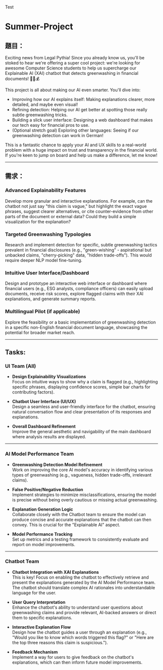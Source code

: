 Test
# Summer-Project

## 題目：

Exciting news from Legal Pythia! Since you already know us, you'll be stoked to hear we're offering a super cool project: we're looking for awesome Computer Science students to help us supercharge our Explainable AI (XAI) chatbot that detects greenwashing in financial documents! 🤖🌿💰

This project is all about making our AI even smarter. You'll dive into:

- Improving how our AI explains itself: Making explanations clearer, more detailed, and maybe even visual!
- Refining detection: Helping our AI get better at spotting those really subtle greenwashing tricks.
- Building a slick user interface: Designing a web dashboard that makes our tech easy for financial pros to use.
- (Optional stretch goal) Exploring other languages: Seeing if our greenwashing detection can work in German!

This is a fantastic chance to apply your AI and UX skills to a real-world problem with a huge impact on trust and transparency in the financial world. If you're keen to jump on board and help us make a difference, let me know!

---

## 需求：

### Advanced Explainability Features

Develop more granular and interactive explanations. For example, can the chatbot not just say "this claim is vague," but highlight the exact vague phrases, suggest clearer alternatives, or cite counter-evidence from other parts of the document or external data? Could they build a simple visualization for the explanation?

### Targeted Greenwashing Typologies

Research and implement detection for specific, subtle greenwashing tactics prevalent in financial disclosures (e.g., "green-wishing" - aspirational but unbacked claims, "cherry-picking" data, "hidden trade-offs"). This would require deeper NLP model fine-tuning.

### Intuitive User Interface/Dashboard

Design and prototype an interactive web interface or dashboard where financial users (e.g., ESG analysts, compliance officers) can easily upload documents, receive risk scores, explore flagged claims with their XAI explanations, and generate summary reports.

### Multilingual Pilot (if applicable)

Explore the feasibility or a basic implementation of greenwashing detection in a specific non-English financial document language, showcasing the potential for broader market reach.

---

## Tasks:

### UI Team (All)

- **Design Explainability Visualizations**  
  Focus on intuitive ways to show why a claim is flagged (e.g., highlighting specific phrases, displaying confidence scores, simple bar charts for contributing factors).

- **Chatbot User Interface (UI/UX)**  
  Design a seamless and user-friendly interface for the chatbot, ensuring natural conversation flow and clear presentation of its responses and explanations.

- **Overall Dashboard Refinement**  
  Improve the general aesthetic and navigability of the main dashboard where analysis results are displayed.

---

### AI Model Performance Team

- **Greenwashing Detection Model Refinement**  
  Work on improving the core AI model's accuracy in identifying various types of greenwashing (e.g., vagueness, hidden trade-offs, irrelevant claims).

- **False Positive/Negative Reduction**  
  Implement strategies to minimize misclassifications, ensuring the model is precise without being overly cautious or missing actual greenwashing.

- **Explanation Generation Logic**  
  Collaborate closely with the Chatbot team to ensure the model can produce concise and accurate explanations that the chatbot can then convey. This is crucial for the "Explainable AI" aspect.

- **Model Performance Tracking**  
  Set up metrics and a testing framework to consistently evaluate and report on model improvements.

---
### Chatbot Team

- **Chatbot Integration with XAI Explanations**  
  This is key! Focus on enabling the chatbot to effectively retrieve and present the explanations generated by the AI Model Performance team. The chatbot should translate complex AI rationales into understandable language for the user.

- **User Query Interpretation**  
  Enhance the chatbot's ability to understand user questions about greenwashing claims and provide relevant, AI-backed answers or direct them to specific explanations.

- **Interactive Explanation Flow**  
  Design how the chatbot guides a user through an explanation (e.g., "Would you like to know which words triggered this flag?" or "Here are the top three reasons this claim is suspicious.").

- **Feedback Mechanism**  
  Implement a way for users to give feedback on the chatbot's explanations, which can then inform future model improvements.
